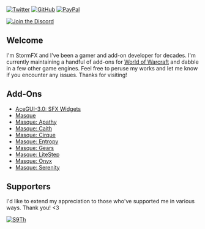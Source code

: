 [![Twitter][SVG-Twitter]][Twitter]
[![GitHub][SVG-GitHub]][GitHub]
[![PayPal][SVG-PayPal]][PayPal]

[![Join the Discord](https://invidget.switchblade.xyz/DDVqkd6)][Discord]

## Welcome

I'm StormFX and I've been a gamer and add-on developer for decades. I'm currently maintaining a handful of add-ons for [World of Warcraft] and dabble in a few other game engines. Feel free to peruse my works and let me know if you encounter any issues. Thanks for visiting!

## Add-Ons

- [AceGUI-3.0: SFX Widgets](https://github.com/SFX-WoW/AceGUI-3.0_SFX-Widgets)
- [Masque](https://github.com/SFX-WoW/Masque)
- [Masque: Apathy](https://github.com/SFX-WoW/Masque_Apathy)
- [Masque: Caith](https://github.com/SFX-WoW/Masque_Caith)
- [Masque: Cirque](https://github.com/SFX-WoW/Masque_Cirque)
- [Masque: Entropy](https://github.com/SFX-WoW/Masque_Entropy)
- [Masque: Gears](https://github.com/SFX-WoW/Masque_Gears)
- [Masque: LiteStep](https://github.com/SFX-WoW/Masque_LiteStep)
- [Masque: Onyx](https://github.com/SFX-WoW/Masque_Onyx)
- [Masque: Serenity](https://github.com/SFX-WoW/Masque_Serenity)

## Supporters

I'd like to extend my appreciation to those who've supported me in various ways. Thank you! <3

[![S9Th](https://github.com/S9Th.png?size=50)](https://github.com/s9th "S9Th")

[Links]: #

[Top]: #Top

[Discord]: https://discord.gg/DDVqkd6 (Join the Discord)
[GitHub]: https://github.com/sponsors/StormFX (Sponsor on GitHub)
[PayPal]: https://www.paypal.me/stormfxi (Donate via PayPal)
[Twitter]: https://twitter.com/stormfxi (Follow on Twitter)

[World of Warcraft]: https://worldofwarcraft.com

[Images]: #

[SVG-Discord]: https://img.shields.io/badge/Discord-7289da?logo=discord&logoColor=fff&style=flat-square
[SVG-GitHub]: https://img.shields.io/badge/Sponsor-555?logo=github&logoColor=fff&style=flat-square
[SVG-PayPal]: https://img.shields.io/endpoint?url=https://www.stormfx.com/img/svg/paypal.json
[SVG-Twitter]: https://img.shields.io/badge/Twitter-1DA1F2?logo=twitter&logoColor=fff&style=flat-square
